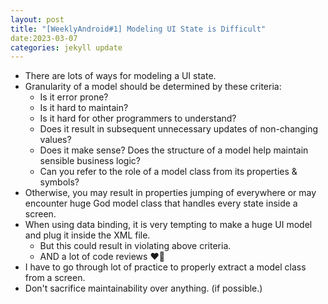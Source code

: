 ```yaml
---
layout: post
title: "[WeeklyAndroid#1] Modeling UI State is Difficult"
date:2023-03-07
categories: jekyll update
---
```


- There are lots of ways for modeling a UI state.
- Granularity of a model should be determined by these criteria: 
  - Is it error prone? 
  - Is it hard to maintain? 
  - Is it hard for other programmers to understand? 
  - Does it result in subsequent unnecessary updates of non-changing values? 
  - Does it make sense? Does the structure of a model help maintain sensible business logic? 
  - Can you refer to the role of a model class from its properties & symbols? 
- Otherwise, you may result in properties jumping of everywhere or may encounter huge God model class that handles every state inside a screen. 
- When using data binding, it is very tempting to make a huge UI model and plug it inside the XML file. 
  - But this could result in violating above criteria. 
  - AND a lot of code reviews ❤️‍🔥
- I have to go through lot of practice to properly extract a model class from a screen.
- Don't sacrifice maintainability over anything. (if possible.)

